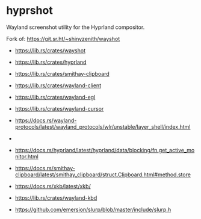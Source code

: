 # hyprshot
Wayland screenshot utility for the Hyprland compositor.

Fork of: <https://git.sr.ht/~shinyzenith/wayshot>

- https://lib.rs/crates/wayshot
- https://lib.rs/crates/hyprland
- https://lib.rs/crates/smithay-clipboard
- https://lib.rs/crates/wayland-client
- https://lib.rs/crates/wayland-egl
- https://lib.rs/crates/wayland-cursor
- https://docs.rs/wayland-protocols/latest/wayland_protocols/wlr/unstable/layer_shell/index.html
- 

- https://docs.rs/hyprland/latest/hyprland/data/blocking/fn.get_active_monitor.html
- https://docs.rs/smithay-clipboard/latest/smithay_clipboard/struct.Clipboard.html#method.store
- https://docs.rs/xkb/latest/xkb/
- https://lib.rs/crates/wayland-kbd
- https://github.com/emersion/slurp/blob/master/include/slurp.h
